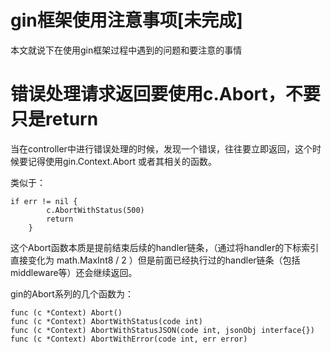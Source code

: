 # gin框架使用注意事项[未完成]

本文就说下在使用gin框架过程中遇到的问题和要注意的事情

# 错误处理请求返回要使用c.Abort，不要只是return

当在controller中进行错误处理的时候，发现一个错误，往往要立即返回，这个时候要记得使用gin.Context.Abort 或者其相关的函数。

类似于：
```
if err != nil {
		c.AbortWithStatus(500)
		return
	}
```
这个Abort函数本质是提前结束后续的handler链条，（通过将handler的下标索引直接变化为 math.MaxInt8 / 2 ）但是前面已经执行过的handler链条（包括middleware等）还会继续返回。

gin的Abort系列的几个函数为：
```
func (c *Context) Abort()
func (c *Context) AbortWithStatus(code int)
func (c *Context) AbortWithStatusJSON(code int, jsonObj interface{})
func (c *Context) AbortWithError(code int, err error)
```
